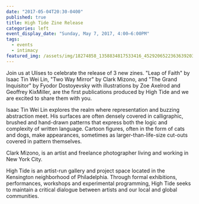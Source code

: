 ```yaml
---
date: "2017-05-04T20:30-0400"
published: true
title: High Tide Zine Release
categories: left
event_display_date: "Sunday, May 7, 2017, 4:00–6:00PM"
tags:
  - events
  - intimacy
featured_img: /assets/img/18274858_1358834817533416_4529206522363639203_n.jpg
---
```


Join us at Ulises to celebrate the release of 3 new zines. "Leap of Faith" by Isaac Tin Wei Lin, "Two Way Mirror" by Clark Mizono, and "The Grand Inquisitor" by Fyodor Dostoyevsky with illustrations by Zoe Axelrod and Geoffrey KixMiller, are the first publications produced by High Tide and we are excited to share them with you.

Isaac Tin Wei Lin explores the realm where representation and buzzing abstraction meet. His surfaces are often densely covered in calligraphic, brushed and hand-drawn patterns that express both the logic and complexity of written language. Cartoon figures, often in the form of cats and dogs, make appearances, sometimes as larger-than-life-size cut-outs covered in pattern themselves.

Clark Mizono, is an artist and freelance photographer living and working in New York City.

High Tide is an artist-run gallery and project space located in the Kensington neighborhood of Philadelphia. Through formal exhibitions, performances, workshops and experimental programming, High Tide seeks to maintain a critical dialogue between artists and our local and global communities.
